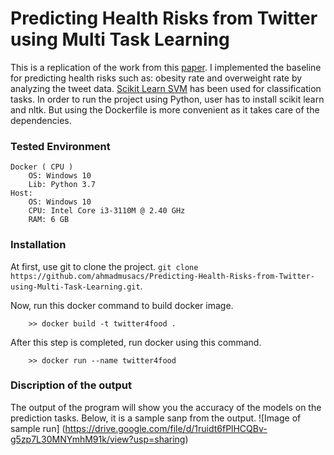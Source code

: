 # Predicting Health Risks from Twitter using Multi Task Learning

This is a replication of the work from this [paper](https://arxiv.org/pdf/1409.2195). I implemented the baseline for predicting health risks such as: obesity rate and overweight rate by analyzing the tweet data. [Scikit Learn SVM](http://scikit-learn.org/stable/modules/svm.html) has been used for classification tasks. In order to run the project using Python, user has to install scikit learn and nltk. But using the Dockerfile is more convenient as it takes care of the dependencies. 


### **Tested Environment**
```
Docker ( CPU )
	OS: Windows 10
	Lib: Python 3.7
Host:
	OS: Windows 10
	CPU: Intel Core i3-3110M @ 2.40 GHz
	RAM: 6 GB
```

### **Installation**

At first, use git to clone the project. `git clone https://github.com/ahmadmusacs/Predicting-Health-Risks-from-Twitter-using-Multi-Task-Learning.git`. 

Now, run this docker command to build docker image. 
```
	>> docker build -t twitter4food .
``` 
After this step is completed, run docker using this command. 
```
	>> docker run --name twitter4food
```

### **Discription of the output**

The output of the program will show you the accuracy of the models on the prediction tasks. 
Below, it is a sample sanp from the output. 
![Image of sample run] (https://drive.google.com/file/d/1ruidt6fPlHCQBv-g5zp7L30MNYmhM91k/view?usp=sharing)

